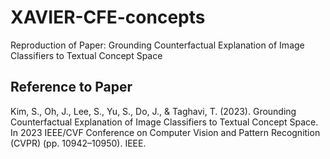 # XAVIER-CFE-concepts
Reproduction of Paper: Grounding Counterfactual Explanation of Image Classifiers to Textual Concept Space


## Reference to Paper
Kim, S., Oh, J., Lee, S., Yu, S., Do, J., & Taghavi, T. (2023). Grounding Counterfactual Explanation of Image Classifiers to Textual Concept Space. In 2023 IEEE/CVF Conference on Computer Vision and Pattern Recognition (CVPR) (pp. 10942–10950). IEEE.
